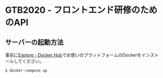 # GTB2020 - フロントエンド研修のためのAPI

## サーバーの起動方法
事前に[Explore - Docker Hub](https://hub.docker.com/search?offering=community&type=edition)でお使いのプラットフォームのDockerをインストールしてください。

```sh
$ docker-compose up
```
